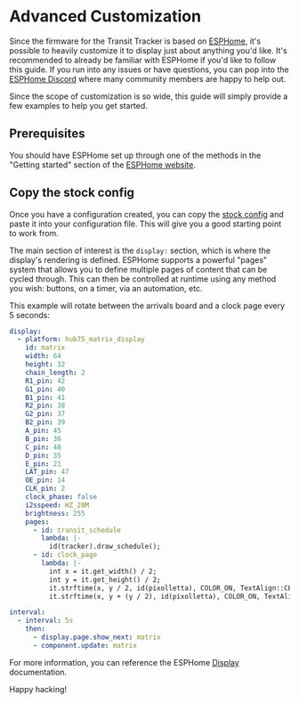 # Advanced Customization

Since the firmware for the Transit Tracker is based on [ESPHome](https://esphome.io/), it's possible to heavily customize it to display just about anything you'd like. It's recommended to already be familiar with ESPHome if you'd like to follow this guide. If you run into any issues or have questions, you can pop into the [ESPHome Discord](https://discord.gg/KhAMKrd) where many community members are happy to help out.

Since the scope of customization is so wide, this guide will simply provide a few examples to help you get started.

## Prerequisites

You should have ESPHome set up through one of the methods in the "Getting started" section of the [ESPHome website](https://esphome.io/).

## Copy the stock config

Once you have a configuration created, you can copy the [stock config](https://github.com/EastsideUrbanism/transit-tracker/blob/main/firmware/transit-tracker.yaml) and paste it into your configuration file. This will give you a good starting point to work from.

The main section of interest is the `display:` section, which is where the display's rendering is defined. ESPHome supports a powerful "pages" system that allows you to define multiple pages of content that can be cycled through. This can then be controlled at runtime using any method you wish: buttons, on a timer, via an automation, etc.

This example will rotate between the arrivals board and a clock page every 5 seconds:

```yaml
display:
  - platform: hub75_matrix_display
    id: matrix
    width: 64
    height: 32
    chain_length: 2
    R1_pin: 42
    G1_pin: 40
    B1_pin: 41
    R2_pin: 38
    G2_pin: 37
    B2_pin: 39
    A_pin: 45
    B_pin: 36
    C_pin: 48
    D_pin: 35
    E_pin: 21
    LAT_pin: 47
    OE_pin: 14
    CLK_pin: 2
    clock_phase: false
    i2sspeed: HZ_20M
    brightness: 255
    pages:
      - id: transit_schedule
        lambda: |-
          id(tracker).draw_schedule();
      - id: clock_page
        lambda: |-
          int x = it.get_width() / 2;
          int y = it.get_height() / 2;
          it.strftime(x, y / 2, id(pixolletta), COLOR_ON, TextAlign::CENTER, "%r", id(sntp_time).now());
          it.strftime(x, y + (y / 2), id(pixolletta), COLOR_ON, TextAlign::CENTER, "%B %d, %Y", id(sntp_time).now());

interval:
  - interval: 5s
    then:
      - display.page.show_next: matrix
      - component.update: matrix
```

For more information, you can reference the ESPHome [Display](https://esphome.io/components/display/#display-pages) documentation.

Happy hacking!
